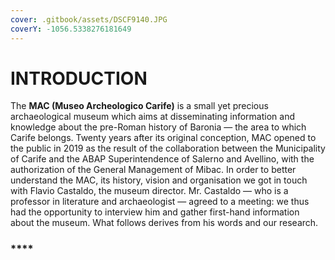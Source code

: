 ```yaml
---
cover: .gitbook/assets/DSCF9140.JPG
coverY: -1056.5338276181649
---
```


# INTRODUCTION

The **MAC (Museo Archeologico Carife)** is a small yet precious archaeological museum which aims at disseminating information and knowledge about the pre-Roman history of Baronia — the area to which Carife belongs. Twenty years after its original conception, MAC opened to the public in 2019 as the result of the collaboration between the Municipality of Carife and the ABAP Superintendence of Salerno and Avellino, with the authorization of the General Management of Mibac. In order to better understand the MAC, its history, vision and organisation we got in touch with Flavio Castaldo, the museum director. Mr. Castaldo — who is a professor in literature and archaeologist — agreed to a meeting: we thus had the opportunity to interview him and gather first-hand information about the museum. What follows derives from his words and our research.

### ****
